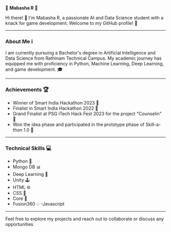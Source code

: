 🌟 **Mabasha R** 🌟

Hi there! 👋 I'm Mabasha R, a passionate AI and Data Science student with a knack for game development. Welcome to my GitHub profile! 🚀

---

### About Me ℹ️

I am currently pursuing a Bachelor's degree in Artificial Intelligence and Data Science from Rathinam Technical Campus. My academic journey has equipped me with proficiency in Python, Machine Learning, Deep Learning, and game development. 🎓

---

### Achievements 🏆

- Winner of Smart India Hackathon 2023 🏅
- Finalist in Smart India Hackathon 2022 🏅
- Grand Finalist at PSG iTech Hack Fest 2023 for the project "Counselin" 🎉
- Won the idea phase and participated in the prototype phase of Skill-a-thon 1.0 🎉

---
### Technical Skills 💻

- Python 🐍
- Mongo DB 📊
- Deep Learning  🧠
- Unity 🕹️
- HTML 🌐
- CSS 🎨
- Core 🔧
- Fusion360 💡
-Javascript
---
Feel free to explore my projects and reach out to collaborate or discuss any opportunities

